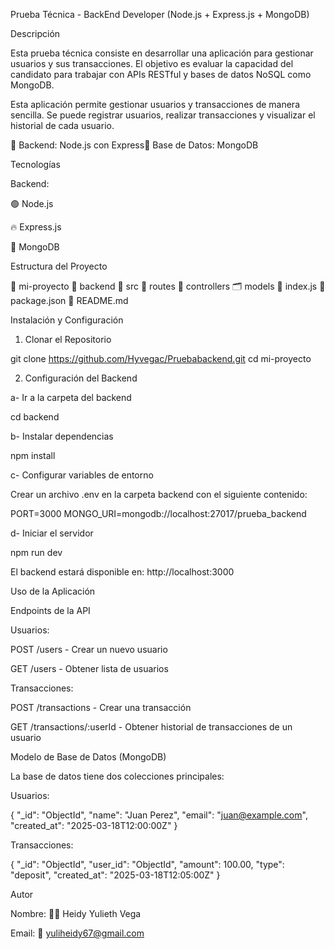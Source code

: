 Prueba Técnica - BackEnd Developer (Node.js + Express.js + MongoDB)

Descripción

Esta prueba técnica consiste en desarrollar una aplicación para gestionar usuarios y sus transacciones.
El objetivo es evaluar la capacidad del candidato para trabajar con APIs RESTful y bases de datos NoSQL como MongoDB.

Esta aplicación permite gestionar usuarios y transacciones de manera sencilla.
Se puede registrar usuarios, realizar transacciones y visualizar el historial de cada usuario.

🔹 Backend: Node.js con Express🔹 Base de Datos: MongoDB

Tecnologías

Backend:

🟢 Node.js

🔥 Express.js

🍃 MongoDB

Estructura del Proyecto

📂 mi-proyecto
  📂 backend
    📁 src
      📌 routes
      🔧 controllers
      🗂 models
      📜 index.js
    📜 package.json
    📖 README.md

Instalación y Configuración

1. Clonar el Repositorio

git clone https://github.com/Hyvegac/Pruebabackend.git
cd mi-proyecto

2. Configuración del Backend

a- Ir a la carpeta del backend

cd backend

b- Instalar dependencias

npm install

c- Configurar variables de entorno

Crear un archivo .env en la carpeta backend con el siguiente contenido:

PORT=3000
MONGO_URI=mongodb://localhost:27017/prueba_backend

d- Iniciar el servidor

npm run dev

El backend estará disponible en: http://localhost:3000

Uso de la Aplicación

Endpoints de la API

Usuarios:

POST /users - Crear un nuevo usuario

GET /users - Obtener lista de usuarios

Transacciones:

POST /transactions - Crear una transacción

GET /transactions/:userId - Obtener historial de transacciones de un usuario

Modelo de Base de Datos (MongoDB)

La base de datos tiene dos colecciones principales:

Usuarios:

{
  "_id": "ObjectId",
  "name": "Juan Perez",
  "email": "juan@example.com",
  "created_at": "2025-03-18T12:00:00Z"
}

Transacciones:

{
  "_id": "ObjectId",
  "user_id": "ObjectId",
  "amount": 100.00,
  "type": "deposit",
  "created_at": "2025-03-18T12:05:00Z"
}

Autor

Nombre: 🧑‍💻 Heidy Yulieth Vega

Email: 📧 yuliheidy67@gmail.com

